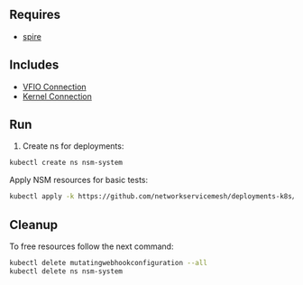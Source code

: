 ## Requires

- [spire](../spire)

## Includes

- [VFIO Connection](../use-cases/Vfio2Noop)
- [Kernel Connection](../use-cases/SriovKernel2Noop)

## Run

1. Create ns for deployments:
```bash
kubectl create ns nsm-system
```

Apply NSM resources for basic tests:
```bash
kubectl apply -k https://github.com/networkservicemesh/deployments-k8s/examples/sriov?ref=25b0bda1f5fbfb78b4f7e6dd772f40c5e77eb647
```

## Cleanup

To free resources follow the next command:
```bash
kubectl delete mutatingwebhookconfiguration --all
kubectl delete ns nsm-system
```
